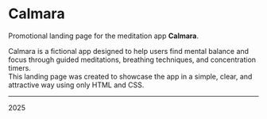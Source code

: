 # Calmara

Promotional landing page for the meditation app **Calmara**.

Calmara is a fictional app designed to help users find mental balance and focus through guided meditations, breathing techniques, and concentration timers.  
This landing page was created to showcase the app in a simple, clear, and attractive way using only HTML and CSS.

---

2025
